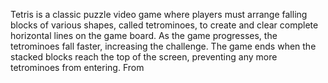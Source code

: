 Tetris is a classic puzzle video game where players must arrange falling blocks of various shapes, called tetrominoes, to create and clear complete horizontal lines on the game board. 
As the game progresses, the tetrominoes fall faster, increasing the challenge. 
The game ends when the stacked blocks reach the top of the screen, preventing any more tetrominoes from entering.
From 
